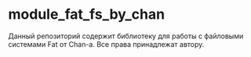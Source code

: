 # module_fat_fs_by_chan
Данный репозиторий содержит библиотеку для работы с файловыми системами Fat от Chan-а. Все права принадлежат автору.
